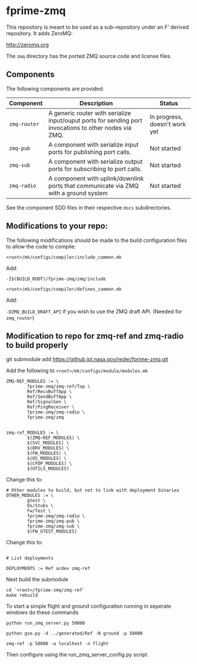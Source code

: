 # fprime-zmq

This repository is meant to be used as a sub-repository under an F' derived repository. It adds ZeroMQ:

http://zeromq.org

The `zmq` directory has the ported ZMQ source code and license files.

## Components

The following components are provided:

|Component|Description|Status|
|---|---|---|
|`zmq-router`|A generic router with serialize input/ouput ports for sending port invocations to other nodes via ZMQ.|In progress, doesn't work yet|
|`zmq-pub`|A component with serialize input ports for publishing port calls.|Not started|
|`zmq-sub`|A component with serialize output ports for subscribing to port calls.|Not started|
|`zmq-radio`|A component with uplink/downlink ports that communicate via ZMQ with a ground system|Not started|

See the component SDD files in their respective `docs` subdirectories.

## Modifications to your repo:

The following modifications should be made to the build configuration files to allow the code to compile:

`<root>/mk/configs/compiler/include_common.mk`

Add:

`-I$(BUILD_ROOT)/fprime-zmq/zmq/include`

`<root>/mk/configs/compiler/defines_common.mk`

Add:

`-DZMQ_BUILD_DRAFT_API` if you wish to use the ZMQ draft API. (Needed for `zmq_router`)


## Modification to repo for zmq-ref and zmq-radio to build properly

git submodule add https://github.jpl.nasa.gov/reder/fprime-zmq.git

Add the following to `<root>/mk/configs/module/modules.mk`

````
ZMQ-REF_MODULES := \
        fprime-zmq/zmq-ref/Top \
        Ref/RecvBuffApp \
        Ref/SendBuffApp \
        Ref/SignalGen \
        Ref/PingReceiver \
        fprime-zmq/zmq-radio \
        fprime-zmq/zmq


zmq-ref_MODULES := \
        $(ZMQ-REF_MODULES) \
        $(SVC_MODULES) \
        $(DRV_MODULES) \
        $(FW_MODULES) \
        $(OS_MODULES) \
        $(CFDP_MODULES) \
        $(UTILS_MODULES)
````

Change this to:

````
# Other modules to build, but not to link with deployment binaries
OTHER_MODULES := \
        gtest \
        Os/Stubs \
        Fw/Test \
        fprime-zmq/zmq-radio \
        fprime-zmq/zmq-pub \
        fprime-zmq/zmq-sub \
        $(FW_GTEST_MODULES)
````

Change this to:

````

# List deployments

DEPLOYMENTS := Ref acdev zmq-ref

````

Next build the submodule

````
cd `<root>/fprime-zmq/zmq-ref`
make rebuild
````

To start a simple flight and ground configuration running in seperate windows do these commands

````
python run_zmq_server.py 50000
````

````
python gse.py -d ../generated/Ref -N ground -p 50000
````

````
zmq-ref -p 50000 -a localhost -n flight
````

Then configure using the run_zmq_server_config.py script.








